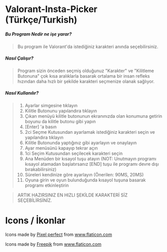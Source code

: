 # Valorant-Insta-Picker (Türkçe/Turkish)

#####  Bu Program Nedir ne işe yarar?
>Bu program ile Valorant'da istediğiniz karakteri anında seçebilirsiniz.

##### Nasıl Çalışır?
>Program sizin önceden seçmiş olduğunuz "Karakter" ve "Kilitleme Butonuna" çok kısa aralıklarla basarak ortalama bir insan refleks hızından daha hızlı bir şekilde karakteri seçmenize olanak sağlıyor.

##### Nasıl Kullanılır?
> 1) Ayarlar simgesine tıklayın
> 2) Kilitle Butonunu yapılandıra tıklayın
> 3) Çıkan menüyü kilitle butonunun ekranınızda olan konumuna getirin boyunu da kilitle butonu gibi yapın
> 4) [Enter] 'a basın
> 5) 2ci Seçme Kutusundan ayarlamak istediğiniz karakteri seçin ve yapılandıra tıklayın
> 6) Kilitle Butonunda yaptığınız gibi ayarlayın ve onaylayın
> 7) Ayar menüsünü kapayıp tekrar açın
> 8) 1ci Seçim Kutusundan seçilecek karakteri seçin
> 9) Ana Menüden bir kısayol tuşu atayın (NOT: Unutmayın programı kısayol atamadan başlatırsanız [END] tuşu ile programı devre dışı bırakabilirsiniz)
> 10) Süreleri kendinize göre ayarlayın (Önerilen: 90MS, 20MS)
> 11) Oyuna girin ve oyun bulunduğunda kısayol tuşuna basarak programı etkinleştirin


>  ARTIK HAZIRSINIZ EN HIZLI ŞEKİLDE KARAKTERİ SİZ SEÇEBİLİRSİNİZ.


# Icons / İkonlar

Icons made by <a href="https://www.flaticon.com/authors/pixel-perfect" title="Pixel perfect">Pixel perfect</a> from <a href="https://www.flaticon.com/" title="Flaticon">www.flaticon.com</a></div>

Icons made by <a href="https://www.flaticon.com/authors/Freepik" title="Pixel perfect">Freepik</a> from <a href="https://www.flaticon.com/" title="Flaticon">www.flaticon.com</a></div>

